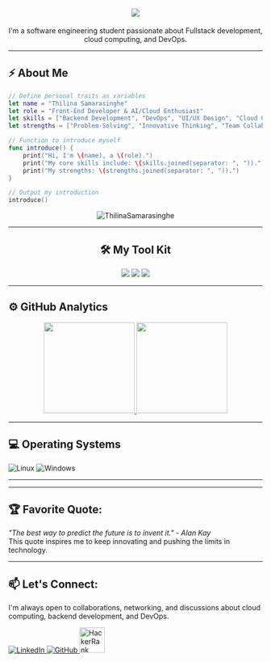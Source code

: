 
<h1 align="center">
    <img src="https://readme-typing-svg.herokuapp.com/?font=Righteous&size=35&center=true&vCenter=true&width=500&height=70&duration=4000&lines=Hello+🫶+coders;I'm+Thilina+Samarasinghe✨;+Front-End+Developer+💻;AI+Enthusiast;AI+%26+Cloud/DevOps+Enthusiast+☁️;&color=00BFFF" />
</h1>

<p align="center">
    I'm a software engineering student passionate about Fullstack development, cloud computing, and DevOps.  
</p>

---

## ⚡ About Me
```swift
// Define personal traits as variables
let name = "Thilina Samarasinghe"
let role = "Front-End Developer & AI/Cloud Enthusiast"
let skills = ["Backend Development", "DevOps", "UI/UX Design", "Cloud Computing"]
let strengths = ["Problem-Solving", "Innovative Thinking", "Team Collaboration"]

// Function to introduce myself
func introduce() {
    print("Hi, I'm \(name), a \(role).")
    print("My core skills include: \(skills.joined(separator: ", ")).")
    print("My strengths: \(strengths.joined(separator: ", ")).")
}

// Output my introduction
introduce()
```

<p align="center">
  <img src="https://komarev.com/ghpvc/?username=ThilinaSamarasinghe&label=Profile%20views&color=00BFFF&style=flat" alt="ThilinaSamarasinghe" />
</p>

---

<div align="center">

## 🛠️ My Tool Kit

 <img src="https://skillicons.dev/icons?i=python,java,c#,django,fastapi"/>  
 <img src="https://skillicons.dev/icons?i=cpp,cs,django,fastapi,react,bootstrap,tailwindcss,html,css,js,nodejs,express,typescript,net"/>  
 <img src="https://skillicons.dev/icons?i=linux,vscode,webstorm,pycharm,figma,ps,ai,github,git,mysql,postgresql,mongodb,aws,firebase,stackoverflow"/>  

</div>

---

## ⚙️ GitHub Analytics
<p align="center">
  <a href="https://github.com/Thilina-Samarasinghe">
    <img height="180em" src="https://github-readme-stats-eight-theta.vercel.app/api?username=ThilinaSamarasinghe&show_icons=true&theme=default&include_all_commits=true&count_private=true&bg_color=000000&title_color=00BFFF&icon_color=1E90FF&text_color=87CEFA"/>
    <img height="180em" src="https://github-readme-stats-eight-theta.vercel.app/api/top-langs/?username=ThilinaSamarasinghe&layout=compact&langs_count=8&theme=default&bg_color=000000&title_color=00BFFF&icon_color=1E90FF&text_color=87CEFA"/>
  </a>
</p>

---

## 💻 Operating Systems
![Linux](https://img.shields.io/badge/Linux-%23FCC624.svg?style=flat&logo=linux&logoColor=black)
![Windows](https://img.shields.io/badge/Windows-%230078D6.svg?style=flat&logo=windows&logoColor=white)

---

<!--## 🌟 Fun Fact:
I'm passionate about DevOps & Backend Engineering, but I also have a strong eye for UI/UX!  
Balancing logic and creativity keeps me engaged. 🚀-->  

---

## 🏆 Favorite Quote:
*"The best way to predict the future is to invent it." - Alan Kay*  
This quote inspires me to keep innovating and pushing the limits in technology.

---

## 📫 Let's Connect:
I'm always open to collaborations, networking, and discussions about cloud computing, backend development, and DevOps.  

<p align="left">
    <a href="https://www.linkedin.com/in/thilina-samarasinghe-a82145279/">
        <img src="https://skillicons.dev/icons?i=linkedin" alt="LinkedIn" />
    </a>
    <a href="https://github.com/Thilina-Samarasinghe">
        <img src="https://skillicons.dev/icons?i=github" alt="GitHub" />
    </a>
    <a href="https://www.hackerrank.com/thilina_samarasinghe">
        <img src="https://raw.githubusercontent.com/rahuldkjain/github-profile-readme-generator/master/src/images/icons/Social/hackerrank.svg" style="width: 50px; height: 50px" alt="HackerRank" />
    </a>
</p>
